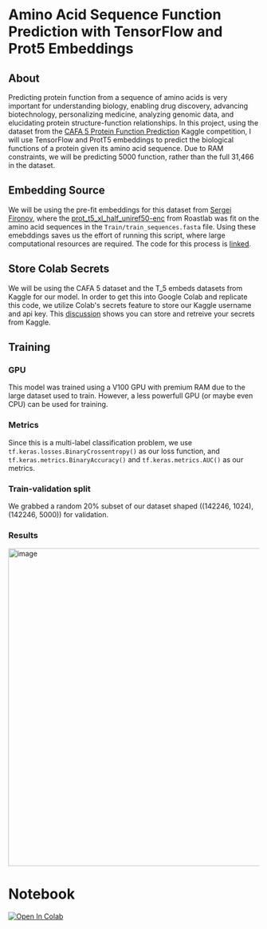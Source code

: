 # Amino Acid Sequence Function Prediction with TensorFlow and Prot5 Embeddings

## About 

Predicting protein function from a sequence of amino acids is very important for understanding biology, enabling drug discovery, advancing biotechnology, personalizing medicine, analyzing genomic data, and elucidating protein structure-function relationships. In this project, using the dataset from the [CAFA 5 Protein Function Prediction](https://www.kaggle.com/competitions/cafa-5-protein-function-prediction) Kaggle competition, I will use TensorFlow and ProtT5 embeddings to predict the biological functions of a protein given its amino acid sequence. Due to RAM constraints, we will be predicting 5000 function, rather than the full 31,466 in the dataset.

## Embedding Source

We will be using the pre-fit embeddings for this dataset from [Sergei Fironov](https://www.kaggle.com/datasets/sergeifironov/t5embeds/data), where the [prot_t5_xl_half_uniref50-enc](https://huggingface.co/Rostlab/prot_t5_xl_half_uniref50-enc) from Roastlab was fit on the amino acid sequences in the `Train/train_sequences.fasta` file. Using these emebddings saves us the effort of running this script, where large computational resources are required. The code for this process is [linked](https://www.kaggle.com/code/sergeifironov/t5embeds-calculation-only-few-samples).

## Store Colab Secrets

We will be using the CAFA 5 dataset and the T_5 embeds datasets from Kaggle for our model. In order to get this into Google Colab and replicate this code, we utilize Colab's secrets feature to store our Kaggle username and api key. This [discussion](https://www.kaggle.com/discussions/general/74235) shows you can store and retreive your secrets from Kaggle.

## Training

### GPU
This model was trained using a V100 GPU with premium RAM due to the large dataset used to train. However, a less powerfull GPU (or maybe even CPU) can be used for training.

### Metrics 
Since this is a multi-label classification problem, we use `tf.keras.losses.BinaryCrossentropy()` as our loss function, and `tf.keras.metrics.BinaryAccuracy()` and `tf.keras.metrics.AUC()` as our metrics. 

### Train-validation split
We grabbed a random 20% subset of our dataset shaped ((142246, 1024), (142246, 5000)) for validation.

### Results
<img width="636" alt="image" src="https://github.com/danplotkin/ProtienPrediction/assets/116699460/0d279cc7-6094-4f90-8f03-fdeb6c67ab9f">

# Notebook
[![Open In Colab](https://colab.research.google.com/assets/colab-badge.svg)](https://colab.research.google.com/github/danplotkin/ProtienPrediction/blob/main/ProtienPrediction.ipynb)
